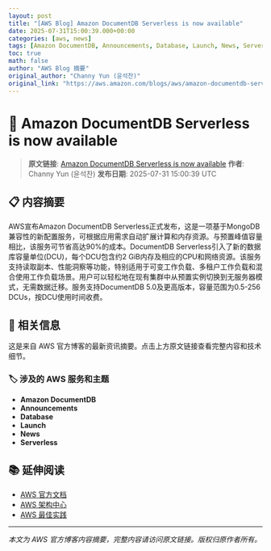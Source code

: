 ```yaml
---
layout: post
title: "[AWS Blog] Amazon DocumentDB Serverless is now available"
date: 2025-07-31T15:00:39.000+00:00
categories: [aws, news]
tags: [Amazon DocumentDB, Announcements, Database, Launch, News, Serverless]
toc: true
math: false
author: "AWS Blog 摘要"
original_author: "Channy Yun (윤석찬)"
original_link: "https://aws.amazon.com/blogs/aws/amazon-documentdb-serverless-is-now-available/"
---
```


# 📰 Amazon DocumentDB Serverless is now available

> **原文链接**: [Amazon DocumentDB Serverless is now available](https://aws.amazon.com/blogs/aws/amazon-documentdb-serverless-is-now-available/)
> **作者**: Channy Yun (윤석찬)
> **发布日期**: 2025-07-31 15:00:39 UTC

## 📋 内容摘要

AWS宣布Amazon DocumentDB Serverless正式发布，这是一项基于MongoDB兼容性的新配置服务，可根据应用需求自动扩展计算和内存资源。与预置峰值容量相比，该服务可节省高达90%的成本。DocumentDB Serverless引入了新的数据库容量单位(DCU)，每个DCU包含约2 GiB内存及相应的CPU和网络资源。该服务支持读取副本、性能洞察等功能，特别适用于可变工作负载、多租户工作负载和混合使用工作负载场景。用户可以轻松地在现有集群中从预置实例切换到无服务器模式，无需数据迁移。服务支持DocumentDB 5.0及更高版本，容量范围为0.5-256 DCUs，按DCU使用时间收费。

## 🔗 相关信息

这是来自 AWS 官方博客的最新资讯摘要。点击上方原文链接查看完整内容和技术细节。

### 🏷️ 涉及的 AWS 服务和主题

- **Amazon DocumentDB**
- **Announcements**
- **Database**
- **Launch**
- **News**
- **Serverless**

## 📚 延伸阅读

- [AWS 官方文档](https://docs.aws.amazon.com/)
- [AWS 架构中心](https://aws.amazon.com/architecture/)
- [AWS 最佳实践](https://aws.amazon.com/architecture/well-architected/)

---

*本文为 AWS 官方博客内容摘要，完整内容请访问原文链接。版权归原作者所有。*